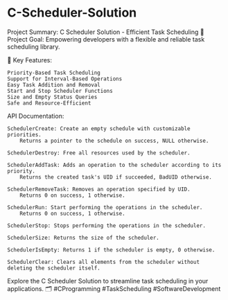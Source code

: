 # C-Scheduler-Solution
Project Summary:
C Scheduler Solution - Efficient Task Scheduling
📆 Project Goal: Empowering developers with a flexible and reliable task scheduling library.

🚀 Key Features:

    Priority-Based Task Scheduling
    Support for Interval-Based Operations
    Easy Task Addition and Removal
    Start and Stop Scheduler Functions
    Size and Empty Status Queries
    Safe and Resource-Efficient

API Documentation:

    SchedulerCreate: Create an empty schedule with customizable priorities.
        Returns a pointer to the schedule on success, NULL otherwise.

    SchedulerDestroy: Free all resources used by the scheduler.

    SchedulerAddTask: Adds an operation to the scheduler according to its priority.
        Returns the created task's UID if succeeded, BadUID otherwise.

    SchedulerRemoveTask: Removes an operation specified by UID.
        Returns 0 on success, 1 otherwise.

    SchedulerRun: Start performing the operations in the scheduler.
        Returns 0 on success, 1 otherwise.

    SchedulerStop: Stops performing the operations in the scheduler.

    SchedulerSize: Returns the size of the scheduler.

    SchedulerIsEmpty: Returns 1 if the scheduler is empty, 0 otherwise.

    SchedulerClear: Clears all elements from the scheduler without deleting the scheduler itself.

Explore the C Scheduler Solution to streamline task scheduling in your applications. 🗂️ #CProgramming #TaskScheduling #SoftwareDevelopment
